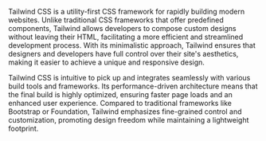 Tailwind CSS is a utility-first CSS framework for rapidly building modern websites. Unlike traditional CSS frameworks that offer predefined components, Tailwind allows developers to compose custom designs without leaving their HTML, facilitating a more efficient and streamlined development process. With its minimalistic approach, Tailwind ensures that designers and developers have full control over their site's aesthetics, making it easier to achieve a unique and responsive design.

Tailwind CSS is intuitive to pick up and integrates seamlessly with various build tools and frameworks. Its performance-driven architecture means that the final build is highly optimized, ensuring faster page loads and an enhanced user experience. Compared to traditional frameworks like Bootstrap or Foundation, Tailwind emphasizes fine-grained control and customization, promoting design freedom while maintaining a lightweight footprint.
